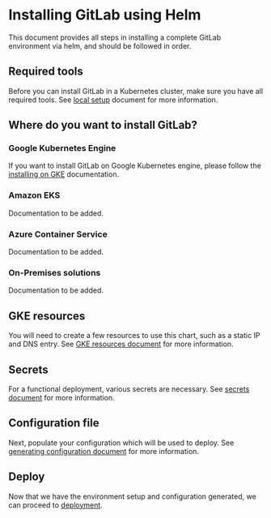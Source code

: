 # Installing GitLab using Helm

This document provides all steps in installing a complete GitLab environment via
helm, and should be followed in order.

## Required tools

Before you can install GitLab in a Kubernetes cluster, make sure you have
all required tools. See [local setup][] document for more information.

## Where do you want to install GitLab?

### Google Kubernetes Engine

If you want to install GitLab on Google Kubernetes engine, please follow the
[installing on GKE][] documentation.

### Amazon EKS

Documentation to be added.

### Azure Container Service

Documentation to be added.

### On-Premises solutions

Documentation to be added.

## GKE resources

You will need to create a few resources to use this chart, such as a static IP and DNS entry. See [GKE resources document][resources] for more information.

## Secrets

For a functional deployment, various secrets are necessary. See [secrets document][secrets] for more information.

## Configuration file

Next, populate your configuration which will be used to deploy. See
[generating configuration document][configuration] for more information.

## Deploy

Now that we have the environment setup and configuration generated,
we can proceed to [deployment][].

[installing on GKE]: cloud/gke.md
[local setup]: tools.md
[resources]: resources.md
[secrets]: secrets.md
[configuration]: configuration.md
[deployment]: deployment.md
